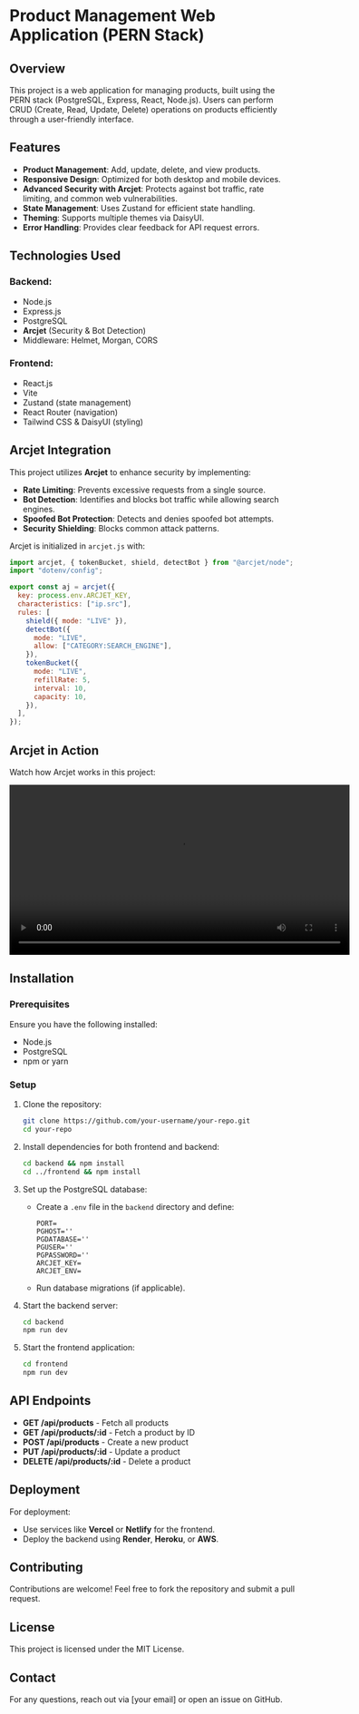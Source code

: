 # Product Management Web Application (PERN Stack)

## Overview
This project is a web application for managing products, built using the PERN stack (PostgreSQL, Express, React, Node.js). Users can perform CRUD (Create, Read, Update, Delete) operations on products efficiently through a user-friendly interface.

## Features
- **Product Management**: Add, update, delete, and view products.
- **Responsive Design**: Optimized for both desktop and mobile devices.
- **Advanced Security with Arcjet**: Protects against bot traffic, rate limiting, and common web vulnerabilities.
- **State Management**: Uses Zustand for efficient state handling.
- **Theming**: Supports multiple themes via DaisyUI.
- **Error Handling**: Provides clear feedback for API request errors.

## Technologies Used
### Backend:
- Node.js
- Express.js
- PostgreSQL
- **Arcjet** (Security & Bot Detection)
- Middleware: Helmet, Morgan, CORS

### Frontend:
- React.js
- Vite
- Zustand (state management)
- React Router (navigation)
- Tailwind CSS & DaisyUI (styling)

## Arcjet Integration
This project utilizes **Arcjet** to enhance security by implementing:
- **Rate Limiting**: Prevents excessive requests from a single source.
- **Bot Detection**: Identifies and blocks bot traffic while allowing search engines.
- **Spoofed Bot Protection**: Detects and denies spoofed bot attempts.
- **Security Shielding**: Blocks common attack patterns.

Arcjet is initialized in `arcjet.js` with:
```javascript
import arcjet, { tokenBucket, shield, detectBot } from "@arcjet/node";
import "dotenv/config";

export const aj = arcjet({
  key: process.env.ARCJET_KEY,
  characteristics: ["ip.src"],
  rules: [
    shield({ mode: "LIVE" }),
    detectBot({
      mode: "LIVE",
      allow: ["CATEGORY:SEARCH_ENGINE"],
    }),
    tokenBucket({
      mode: "LIVE",
      refillRate: 5,
      interval: 10,
      capacity: 10,
    }),
  ],
});
```

## Arcjet in Action
Watch how Arcjet works in this project:

<video width="600" controls>
  <source src="assets/videos/demo.mp4" type="video/mp4">
  Your browser does not support the video tag.
</video>

## Installation
### Prerequisites
Ensure you have the following installed:
- Node.js
- PostgreSQL
- npm or yarn

### Setup
1. Clone the repository:
   ```bash
   git clone https://github.com/your-username/your-repo.git
   cd your-repo
   ```
2. Install dependencies for both frontend and backend:
   ```bash
   cd backend && npm install
   cd ../frontend && npm install
   ```
3. Set up the PostgreSQL database:
   - Create a `.env` file in the `backend` directory and define:
     ```env
     PORT=
     PGHOST=''
     PGDATABASE=''
     PGUSER=''
     PGPASSWORD=''
     ARCJET_KEY=
     ARCJET_ENV=
     ```
   - Run database migrations (if applicable).

4. Start the backend server:
   ```bash
   cd backend
   npm run dev
   ```

5. Start the frontend application:
   ```bash
   cd frontend
   npm run dev
   ```

## API Endpoints
- **GET /api/products** - Fetch all products
- **GET /api/products/:id** - Fetch a product by ID
- **POST /api/products** - Create a new product
- **PUT /api/products/:id** - Update a product
- **DELETE /api/products/:id** - Delete a product

## Deployment
For deployment:
- Use services like **Vercel** or **Netlify** for the frontend.
- Deploy the backend using **Render**, **Heroku**, or **AWS**.

## Contributing
Contributions are welcome! Feel free to fork the repository and submit a pull request.

## License
This project is licensed under the MIT License.

## Contact
For any questions, reach out via [your email] or open an issue on GitHub.

